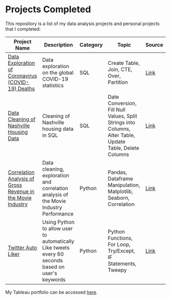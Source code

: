 # Projects Completed

This repository is a list of my data analysis projects and personal projects that I completed:

Project Name  | Description   |  Category   |  Topic   |  Source
------------- | ------------- | ----------- | ----------|--------
[Data Exploration of Coronavirus (COVID-19) Deaths](https://github.com/nurnizam/PortfolioProjects/blob/main/COVID19_Project.sql) | Data exploration on the global COVID-19 statistics | SQL | Create Table, Join, CTE, Over, Partition | [Link](https://ourworldindata.org/covid-deaths)
[Data Cleaning of Nashville Housing Data](https://github.com/nurnizam/PortfolioProjects/blob/main/SQLDataCleaning_Project.sql) | Cleaning of Nashville housing data in SQL | SQL | Date Conversion, Fill Null Values, Split Strings into Columns, Alter Table, Update Table, Delete Columns | [Link](https://github.com/AlexTheAnalyst/PortfolioProjects/blob/main/Nashville%20Housing%20Data%20for%20Data%20Cleaning.xlsx)
[Correlation Analysis of Gross Revenue in the Movie Industry](https://github.com/nurnizam/PortfolioProjects/blob/main/Movies%20Correlation%20Project.ipynb) | Data cleaning, exploration and correlation analysis of the Movie Industry Performance | Python | Pandas, Dataframe Manipulation, Matplotlib, Seaborn, Correlation | [Link](https://www.kaggle.com/danielgrijalvas/movies)
[Twitter Auto Liker](https://github.com/nurnizam/PortfolioProjects/blob/main/Twitter_Auto_Liker.py) | Using Python to allow user to automatically Like tweets every 60 seconds based on user's keywords | Python | Python Functions, For Loop, Try/Except, IF Statements, Tweepy | [Link](https://www.tweepy.org/) 

My Tableau portfolio can be accessed [here](https://public.tableau.com/app/profile/nyzms#!/).
